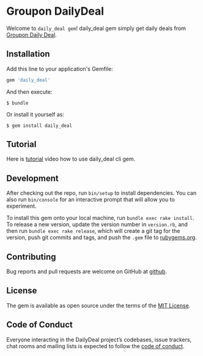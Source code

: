 # Groupon DailyDeal

Welcome to `daily_deal gem`! daily_deal gem simply get daily deals from [Groupon Daily Deal](https://www.groupon.com/occasion/deals-of-the-day).


## Installation

Add this line to your application's Gemfile:

```ruby
gem 'daily_deal'
```

And then execute:

    $ bundle

Or install it yourself as:

    $ gem install daily_deal

## Tutorial
Here is [tutorial](https://youtu.be/wb0LnbVQtV8) video how to use daily_deal cli gem.

## Development

After checking out the repo, run `bin/setup` to install dependencies. You can also run `bin/console` for an interactive prompt that will allow you to experiment.

To install this gem onto your local machine, run `bundle exec rake install`. To release a new version, update the version number in `version.rb`, and then run `bundle exec rake release`, which will create a git tag for the version, push git commits and tags, and push the `.gem` file to [rubygems.org](https://rubygems.org).

## Contributing

Bug reports and pull requests are welcome on GitHub at [github](https://github.com/rahymov/daily_deal).

## License

The gem is available as open source under the terms of the [MIT License](https://opensource.org/licenses/MIT).

## Code of Conduct

Everyone interacting in the DailyDeal project’s codebases, issue trackers, chat rooms and mailing lists is expected to follow the [code of conduct](https://github.com/rahymov/daily_deal/blob/master/CODE_OF_CONDUCT.md).
